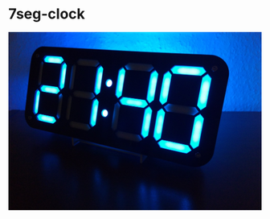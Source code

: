 # 7seg-clock


![7 Seg Clock](https://raw.githubusercontent.com/hggh/7seg-clock/main/pics/clock.jpg "7 seg clock")
